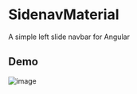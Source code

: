 # SidenavMaterial

A simple left slide navbar for Angular

## Demo
![image](https://github.com/miladmofidi/Slide-Navbar_Angular/assets/5041309/db618e94-6cf3-403c-a85d-93732fb08e1c)

